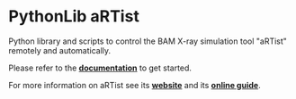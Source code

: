 # PythonLib aRTist

Python library and scripts to control the BAM X-ray simulation tool "aRTist" remotely and automatically.

Please refer to the **[documentation](https://bamresearch.github.io/aRTsit-PythonLib/)** to get started.

For more information on aRTist see its **[website](https://www.artist.bam.de)** and its **[online guide](https://bamresearch.github.io/aRTist-handbook/)**.
